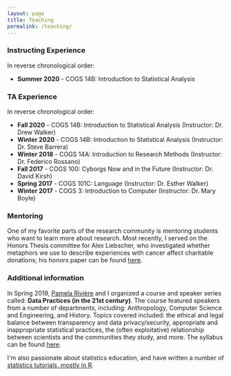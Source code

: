 ```yaml
---
layout: page
title: Teaching
permalink: /teaching/
---
```



### Instructing Experience

In reverse chronological order:

- **Summer 2020** - COGS 14B: Introduction to Statistical Analysis 


### TA Experience

In reverse chronological order:

- **Fall 2020** - COGS 14B: Introduction to Statistical Analysis (Instructor: Dr. Drew Walker)  
- **Winter 2020** - COGS 14B: Introduction to Statistical Analysis (Instructor: Dr. Steve Barrera)  
- **Winter 2018** - COGS 14A: Introduction to Research Methods (Instructor: Dr. Federico Rossano)   
- **Fall 2017** - COGS 100: Cyborgs Now and in the Future (Instructor: Dr. David Kirsh)   
- **Spring 2017** - COGS 101C: Language (Instructor: Dr. Esther Walker)  
- **Winter 2017** - COGS 3: Introduction to Computer (Instructor: Dr. Mary Boyle) 

### Mentoring

One of my favorite parts of the research community is mentoring students who want to learn more about research. Most recently, I served on the Honors Thesis committee for Alex Liebscher, who investigated whether metaphors we use to describe experiences with cancer affect charitable donations; his honors paper can be found [here](https://cogsci.ucsd.edu/undergraduates/honors-program/Liebscher,-Alex_Thesis---Metaphors-on-Charitable-Donations.pdf).  


### Additional information

In Spring 2019, [Pamela Rivière](https://pdrivier.github.io/about/) and I organized a course and speaker series called: **Data Practices (in the 21st century)**. The course featured speakers from a number of departments, including: Anthropology, Computer Science and Engineering, and History. Topics covered included: the ethical and legal balance between transparency and data privacy/security, appropriate and inappropriate statistical practices, the (often exploitative) relationship between scientists and the communities they study, and more. The syllabus can be found [here](https://cogs200sp2019.wordpress.com/2019/03/30/syllabus/).

I'm also passionate about statistics education, and have written a number of [statistics tutorials, mostly in R](https://seantrott.github.io/stats/).